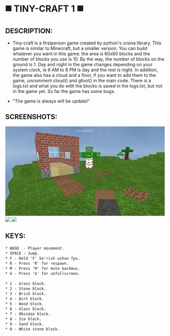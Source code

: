 # ◼️ TINY-CRAFT 1 ◼️ 


## DESCRIPTION:
* Tiny-craft is a firstperson game created by python's ursina library. This game is similar to Minecraft, but a smaller version.
  You can build whatever you want in this game. the area is 60x60 blocks and the number of blocks you use is 10.
  By the way, the number of blocks on the ground is 1. Day and night in the game changes depending on your system clock,
  ie 6 AM to 8 PM is day and the rest is night. In addition, the game also has a cloud and a floor, if you want to add them to the game,
  uncomment cloud() and gfool() in the main code. There is a logs.txt and what you do with the blocks is saved in the logs.txt,
  but not in the game yet. So far the game has some bugs. 
  


* "The game is always will be update!"

## SCREENSHOTS:
<img src="https://github.com/ToyirovDev/Tiny_craft/blob/main/Assets/screenshots/1.png?raw=true">
<img src="https://github.com/ToyirovDev/Tiny_craft/main/Assets/screenshots/2.png?raw=true">
<img src="https://github.com/ToyirovDev/Tiny_craft/main/Assets/screenshots/3.png?raw=true">

## KEYS:
	* WASD	- Player movement.
	* SPACE	- Jump.
	* F	- Hold 'F' ko'rish uchun fps.
	* R	- Press 'R' for respawn.
	* M	- Press 'M' for mute backmus.
	* G	- Press 'G' for unfullscreen.
	
	* 1	- Grass block.
	* 2	- Stone block.
	* 3	- Brick block.
	* 4	- Dirt block.
	* 5	- Wood block.
	* 6	- Glass block.
	* 7	- Obsidan block.
	* 8	- Ice block.
	* 9	- Sand block.
	* 0	- White stone block.
	
